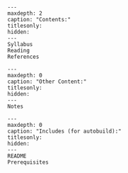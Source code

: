 <!-- Physics 581: Physics Inspired Computational Techniques documentation master file, created by
   sphinx-quickstart on Tue Aug 10 12:38:54 2021.
   You can adapt this file completely to your liking, but it should at least
   contain the root `toctree` directive.
-->

<!-- Literally include the README.md file -->
```{include} README.md
```

```{toctree}
---
maxdepth: 2
caption: "Contents:"
titlesonly:
hidden:
---
Syllabus
Reading
References
```

```{toctree}
---
maxdepth: 0
caption: "Other Content:"
titlesonly:
hidden:
---
Notes
```

```{toctree}
---
maxdepth: 0
caption: "Includes (for autobuild):"
titlesonly:
hidden:
---
README
Prerequisites
```

